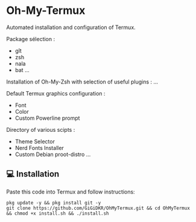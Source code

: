 # Oh-My-Termux

Automated installation and configuration of Termux.

Package sélection :
- gît
- zsh
- nala
- bat
...

Installation of Oh-My-Zsh with selection of useful plugins :
...

Default Termux graphics configuration :
- Font
- Color
- Custom Powerline prompt

Directory of various scipts :
- Theme Selector
- Nerd Fonts Installer
- Custom Debian proot-distro
...

## 💻 Installation

Paste this code into Termux and follow instructions:
````
pkg update -y && pkg install git -y
git clone https://github.com/GiGiDKR/OhMyTermux.git && cd OhMyTermux && chmod +x install.sh && ./install.sh
````
